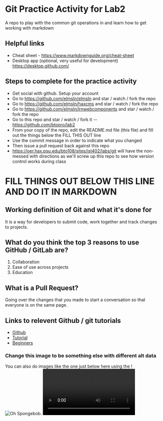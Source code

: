 # Git Practice Activity for Lab2
A repo to play with the common git operations in and learn how to get working with markdown
## Helpful links
- Cheat sheet - https://www.markdownguide.org/cheat-sheet
- Desktop app (optional, very useful for development) https://desktop.github.com/

## Steps to complete for the practice activity
- Get social with github. Setup your account
- Go to https://github.com/elmsln/elmsln and star / watch / fork the repo
- Go to https://github.com/elmsln/haxcms and star / watch / fork the repo
- Go to https://github.com/elmsln/lrnwebcomponents and star / watch / fork the repo
- Go to this repo and star / watch / fork it -- https://github.com/btopro/lab2
- From your copy of the repo, edit the README.md file (this file) and fill out the things below the FILL THIS OUT line
- Use the commit message in order to indicate what you changed
- Then issue a pull request back against this repo
- https://oer.hax.psu.edu/bto108/sites/ist402/labs/git will have the non-messed with directions as we'll screw up this repo to see how version control works during class

# FILL THINGS OUT BELOW THIS LINE AND DO IT IN MARKDOWN

## Working definition of Git and what it's done for
  It is a way for developers to submit code, work together and track changes to projects. 
## What do you think the top 3 reasons to use GitHub / GitLab are?
1. Collaboration 
2. Ease of use across projects 
3. Education 

## What is a Pull Request?
  Going over the changes that you made to start a conversation so that everyone is on the same page.
## Links to relevent Github / git tutorials
- [Github](https://github.com/)
- [Tutorial](https://git-scm.com/docs/gittutorial)
- [Beginners](https://product.hubspot.com/blog/git-and-github-tutorial-for-beginners)


### Change this image to be something else with different alt data
You can also do images like the one just below here using the !
![Oh Spongebob](https://media.giphy.com/media/3oEjI4sFlp73fvEYgw/giphy.gif).
![SAQUON](https://thumbs.gfycat.com/DefiantHandmadeCivet-mobile.mp4)
